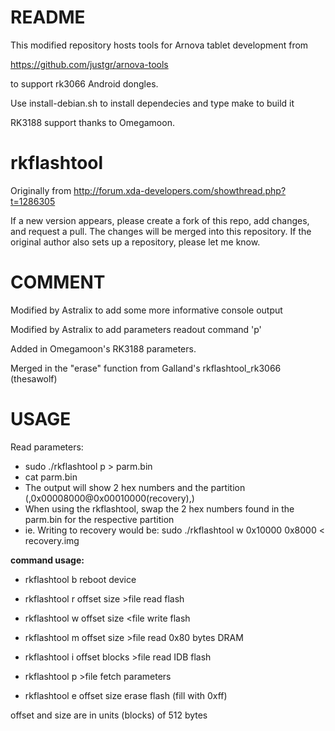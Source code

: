 README
======

This modified repository hosts tools for Arnova tablet development from

https://github.com/justgr/arnova-tools

to support rk3066 Android dongles.

Use install-debian.sh to install dependecies and type make to build it

RK3188 support thanks to Omegamoon.

rkflashtool
===========

Originally from http://forum.xda-developers.com/showthread.php?t=1286305

If a new version appears, please create a fork of this repo, add changes, 
and request a pull. The changes will be merged into this repository. If 
the original author also sets up a repository, please let me know.

COMMENT
=======

Modified by Astralix to add some more informative console output

Modified by Astralix to add parameters readout command 'p'

Added in Omegamoon's RK3188 parameters.

Merged in the "erase" function from Galland's rkflashtool_rk3066 (thesawolf)

USAGE
=====

Read parameters:
- sudo ./rkflashtool p > parm.bin
- cat parm.bin
- The output will show 2 hex numbers and the partition (,0x00008000@0x00010000(recovery),)
- When using the rkflashtool, swap the 2 hex numbers found in the parm.bin for the respective partition
- ie. Writing to recovery would be:
sudo ./rkflashtool w 0x10000 0x8000 < recovery.img

**command usage:**
- rkflashtool b				reboot device
- rkflashtool r offset size >file	read flash
- rkflashtool w offset size <file	write flash

- rkflashtool m offset size >file	read 0x80 bytes DRAM
- rkflashtool i offset blocks >file	read IDB flash
- rkflashtool p >file			fetch parameters

- rkflashtool e offset size		erase flash (fill with 0xff)

offset and size are in units (blocks) of 512 bytes
